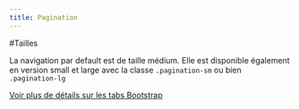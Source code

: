 ```yaml
---
title: Pagination
---
```


#Tailles

La navigation par default est de taille médium. Elle est disponible également en version small et large avec la classe <code>.pagination-sm</code> ou bien <code>.pagination-lg</code>

[Voir plus de détails sur les tabs Bootstrap](https://getbootstrap.com/docs/4.1/components/navs/#tabs)
